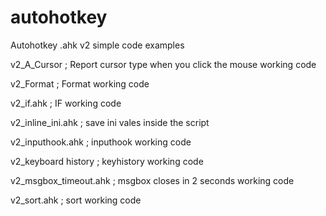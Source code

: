 # autohotkey
Autohotkey .ahk v2 simple code examples

v2_A_Cursor ;   Report cursor type when you click the mouse working code

v2_Format ;   Format working code

v2_if.ahk ;    IF working code

v2_inline_ini.ahk ;   save ini vales inside the script

v2_inputhook.ahk ;   inputhook working code

v2_keyboard history ;  keyhistory working code

v2_msgbox_timeout.ahk ;  msgbox closes in 2 seconds working code

v2_sort.ahk ;  sort working code
